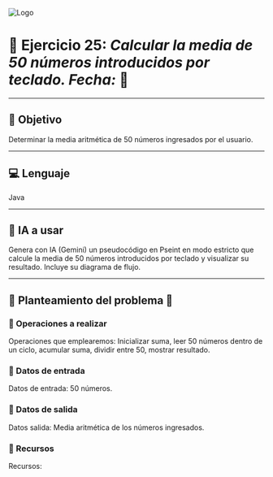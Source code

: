 ![Logo](https://msc-itorizaba.mx/wp-content/uploads/2019/09/logomsc.png)

# 🦉 Ejercicio 25: *Calcular la media de 50 números introducidos por teclado. Fecha:* 🦉

---

## 🎯 Objetivo
Determinar la media aritmética de 50 números ingresados por el usuario.

---

## 💻 Lenguaje
Java

---

## 🤖 IA a usar
Genera con IA (Gemini) un pseudocódigo en Pseint en modo estricto que calcule la media de 50 números introducidos por teclado y visualizar su resultado. Incluye su diagrama de flujo.

---

## 📄 Planteamiento del problema 📄

### 🔹 Operaciones a realizar
Operaciones que emplearemos: Inicializar suma, leer 50 números dentro de un ciclo, acumular suma, dividir entre 50, mostrar resultado.

### 🔹 Datos de entrada
Datos de entrada: 50 números.

### 🔹 Datos de salida
Datos salida: Media aritmética de los números ingresados.

### 🔹 Recursos
Recursos:
